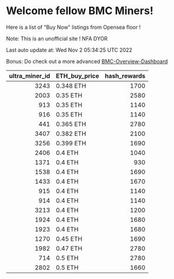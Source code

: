# Welcome fellow BMC Miners!
Here is a list of "Buy Now" listings from Opensea floor !

Note: This is an unofficial site ! NFA DYOR

Last auto update at: Wed Nov  2 05:34:25 UTC 2022

Bonus: Do check out a more advanced [BMC-Overview-Dashboard](https://dune.com/defifunk/BMC-Overview-Dashboard)


|   ultra_miner_id | ETH_buy_price   |   hash_rewards |
|-----------------:|:----------------|---------------:|
|             3243 | 0.348 ETH       |           1700 |
|             2003 | 0.35 ETH        |           2580 |
|              913 | 0.35 ETH        |           1140 |
|              916 | 0.35 ETH        |           1140 |
|              441 | 0.365 ETH       |           2780 |
|             3407 | 0.382 ETH       |           2100 |
|             3256 | 0.399 ETH       |           1690 |
|             2406 | 0.4 ETH         |           1040 |
|             1371 | 0.4 ETH         |            930 |
|             1538 | 0.4 ETH         |           1690 |
|             1433 | 0.4 ETH         |           1670 |
|              915 | 0.4 ETH         |           1140 |
|              914 | 0.4 ETH         |           1140 |
|             3213 | 0.4 ETH         |           1200 |
|             1924 | 0.4 ETH         |           1680 |
|             1923 | 0.4 ETH         |           1680 |
|             1270 | 0.45 ETH        |           1690 |
|             1982 | 0.47 ETH        |           2780 |
|              714 | 0.5 ETH         |           2780 |
|             2802 | 0.5 ETH         |           1660 |
